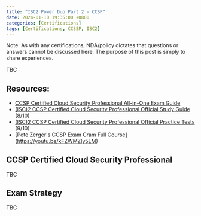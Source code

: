 ```yaml
---
title: "ISC2 Power Duo Part 2 - CCSP"
date: 2024-01-10 19:35:00 +0800
categories: [Certifications]
tags: [Certifications, CCSSP, ISC2]
---
```


Note: As with any certifications, NDA/policy dictates that questions or answers cannot be discussed here. The purpose of this post is simply to share experiences.

TBC

## Resources: 
- [CCSP Certified Cloud Security Professional All-in-One Exam Guide](https://www.amazon.com/Certified-Cloud-Security-Professional-Guide/dp/1259835464)
- [(ISC)2 CCSP Certified Cloud Security Professional Official Study Guide](https://www.amazon.sg/Certified-Cloud-Security-Professional-Official/dp/1119277418) (8/10)
- [(ISC)2 CCSP Certified Cloud Security Professional Official Practice Tests](https://www.amazon.com/Certified-Security-Professional-Official-Practice-dp-1119909406/dp/1119909406/ref=dp_ob_title_bk) (9/10)
- [Pete Zerger's CCSP Exam Cram Full Course] (https://youtu.be/kFZWMZIy5LM)

## CCSP Certified Cloud Security Professional

TBC

## Exam Strategy

TBC


